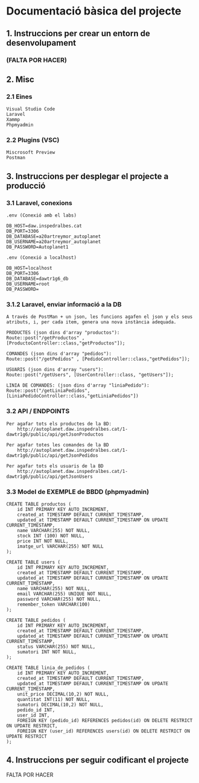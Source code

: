 # Documentació bàsica del projecte

## 1. Instruccions per crear un entorn de desenvolupament

### (FALTA POR HACER)

## 2. Misc

### 2.1 Eines

    Visual Studio Code
    Laravel
    Xammp
    Phpmyadmin

### 2.2 Plugins (VSC)

    Miscrosoft Preview
    Postman

## 3. Instruccions per desplegar el projecte a producció

### 3.1 Laravel, conexions

    .env (Conexió amb el labs)

    DB_HOST=daw.inspedralbes.cat
    DB_PORT=3306
    DB_DATABASE=a20artreymor_autoplanet
    DB_USERNAME=a20artreymor_autoplanet
    DB_PASSWORD=Autoplanet1

    .env (Conexió a localhost)

    DB_HOST=localhost
    DB_PORT=3306
    DB_DATABASE=dawtr1g6_db
    DB_USERNAME=root
    DB_PASSWORD=

### 3.1.2 Laravel, enviar informació a la DB

    A través de PostMan + un json, les funcions agafen el json y els seus atributs, i, per cada item, genera una nova instància adequada.

    PRODUCTES (json dins d'array "productos"):
    Route::post("/getProductos" , [ProductoController::class,"getProductos"]);

    COMANDES (json dins d'array "pedidos"):
    Route::post("/getPedidos" , [PedidoController::class,"getPedidos"]);
    
    USUARIS (json dins d'array "users"):
    Route::post("/getUsers", [UserController::class, "getUsers"]);

    LINIA DE COMANDES: (json dins d'array "liniaPedido"):
    Route::post("/getLiniaPedidos", [LiniaPedidoController::class,"getLiniaPedidos"])
    

### 3.2 API / ENDPOINTS

    Per agafar tots els productes de la BD:
        http://autoplanet.daw.inspedralbes.cat/1-dawtr1g6/public/api/getJsonProductos

    Per agafar totes les comandes de la BD
        http://autoplanet.daw.inspedralbes.cat/1-dawtr1g6/public/api/getJsonPedidos
      
    Per agafar tots els usuaris de la BD
        http://autoplanet.daw.inspedralbes.cat/1-dawtr1g6/public/api/getJsonUsers

### 3.3 Model de EXEMPLE de BBDD (phpmyadmin)

    CREATE TABLE productos (
        id INT PRIMARY KEY AUTO_INCREMENT,
        created_at TIMESTAMP DEFAULT CURRENT_TIMESTAMP,
        updated_at TIMESTAMP DEFAULT CURRENT_TIMESTAMP ON UPDATE CURRENT_TIMESTAMP,
        name VARCHAR(255) NOT NULL,
        stock INT (100) NOT NULL,
        price INT NOT NULL,
        imatge_url VARCHAR(255) NOT NULL
    );
    
    CREATE TABLE users (
        id INT PRIMARY KEY AUTO_INCREMENT,
        created_at TIMESTAMP DEFAULT CURRENT_TIMESTAMP,
        updated_at TIMESTAMP DEFAULT CURRENT_TIMESTAMP ON UPDATE CURRENT_TIMESTAMP,
        name VARCHAR(255) NOT NULL,
        email VARCHAR(255) UNIQUE NOT NULL,
        password VARCHAR(255) NOT NULL,
        remember_token VARCHAR(100)
    );
    
    CREATE TABLE pedidos (
        id INT PRIMARY KEY AUTO_INCREMENT,
        created_at TIMESTAMP DEFAULT CURRENT_TIMESTAMP,
        updated_at TIMESTAMP DEFAULT CURRENT_TIMESTAMP ON UPDATE CURRENT_TIMESTAMP,
        status VARCHAR(255) NOT NULL,
        sumatori INT NOT NULL,
    );
    
    CREATE TABLE linia_de_pedidos (
        id INT PRIMARY KEY AUTO_INCREMENT,
        created_at TIMESTAMP DEFAULT CURRENT_TIMESTAMP,
        updated_at TIMESTAMP DEFAULT CURRENT_TIMESTAMP ON UPDATE CURRENT_TIMESTAMP,
        unit_price DECIMAL(10,2) NOT NULL,
        quantitat INT(11) NOT NULL,
        sumatori DECIMAL(10,2) NOT NULL,
        pedido_id INT,
        user_id INT,
        FOREIGN KEY (pedido_id) REFERENCES pedidos(id) ON DELETE RESTRICT ON UPDATE RESTRICT,
        FOREIGN KEY (user_id) REFERENCES users(id) ON DELETE RESTRICT ON UPDATE RESTRICT
    );


## 4. Instruccions per seguir codificant el projecte
FALTA POR HACER






